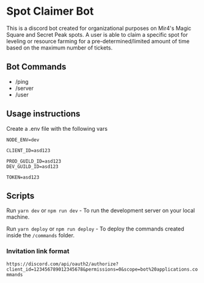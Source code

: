 # Spot Claimer Bot

This is a discord bot created for organizational purposes on Mir4's Magic Square and Secret Peak spots. A user is able to claim a specific spot for leveling or resource farming for a pre-determined/limited amount of time based on the maximum number of tickets.

## Bot Commands

- /ping
- /server
- /user

## Usage instructions

Create a .env file with the following vars

```
NODE_ENV=dev

CLIENT_ID=asd123

PROD_GUILD_ID=asd123
DEV_GUILD_ID=asd123

TOKEN=asd123
```

## Scripts

Run `yarn dev` or `npm run dev` - To run the development server on your local machine.

Run `yarn deploy` or `npm run deploy` - To deploy the commands created inside the `/commands` folder.

### Invitation link format

`https://discord.com/api/oauth2/authorize?client_id=123456789012345678&permissions=0&scope=bot%20applications.commands`

